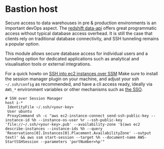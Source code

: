 # Bastion host

Secure access to data warehouses in pre & production environments is an important devOps aspect. The [redshift data-api](https://docs.aws.amazon.com/redshift/latest/mgmt/data-api.html)
offers great programmatic access without typical database access overhead. It is still the case that clients rely on traditional 
database connectivity, and SSH tunneling remains a popular option.

This module allows secure database access for individual users and a tunneling option for dedicated applications such as
analytical and visualisation tools or external integrations.

For a quick howto on [SSH into ec2 instances over SSM](https://cloudonaut.io/connect-to-your-ec2-instance-using-ssh-the-modern-way/)
Make sure to install the session manager plugin on your machine, and adjust your ssh `~/.ssh/config` as recommended, and
have a cli access ready, ideally via `AWS_*` environment variables or other mechanisms such as [the SSO](https://docs.aws.amazon.com/cli/latest/userguide/cli-configure-sso.html#sso-configure-profile-auto).

```
# SSH over Session Manager
host i-*
 IdentityFile ~/.ssh/<your-key>
 User ubuntu
 ProxyCommand sh -c "aws ec2-instance-connect send-ssh-public-key --instance-id %h --instance-os-user %r --ssh-public-key 'file://~/.ssh/<your-key>.pub' --availability-zone '$(aws ec2 describe-instances --instance-ids %h --query 'Reservations[0].Instances[0].Placement.AvailabilityZone' --output text)' && aws ssm start-session --target %h --document-name AWS-StartSSHSession --parameters 'portNumber=%p'"
```
